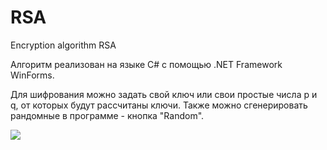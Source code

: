 # RSA
Encryption algorithm RSA

Алгоритм реализован на языке C# с помощью .NET Framework WinForms.

Для шифрования можно задать свой ключ или свои простые числа p и q, от которых будут рассчитаны ключи. Также можно сгенерировать рандомные в программе - кнопка "Random".

![](https://sun2.ufanet.userapi.com/2WjHtph_DzZED-UEoVDn0xRXOSyUx695yGb2NQ/ngU2DcSFwz4.jpg)
